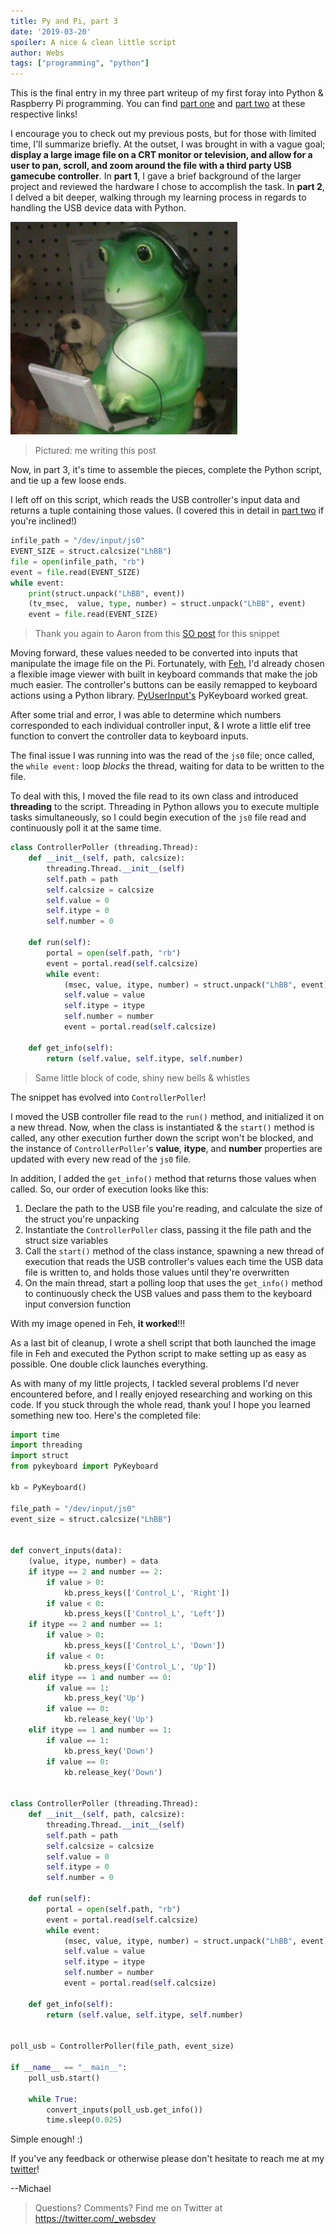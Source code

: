 ```yaml
---
title: Py and Pi, part 3
date: '2019-03-20'
spoiler: A nice & clean little script
author: Webs
tags: ["programming", "python"]
---
```

This is the final entry in my three part writeup of my first foray into Python & Raspberry Pi programming. You can find [part one](https://websdev.io/posts/a-usb-controller-py-and-pi/) and [part two](https://websdev.io/posts/py-and-pi-part-2/) at these respective links!

I encourage you to check out my previous posts, but for those with limited time, I'll summarize briefly. At the outset, I was brought in with a vague goal; **display a large image file on a CRT monitor or television, and allow for a user to pan, scroll, and zoom around the file with a third party USB gamecube controller**. In **part 1**, I gave a brief background of the larger project and reviewed the hardware I chose to accomplish the task. In **part 2**, I delved a bit deeper, walking through my learning process in regards to handling the USB device data with Python.

![Michael the frog working hard](./me.jpg)

> Pictured: me writing this post

Now, in part 3, it's time to assemble the pieces, complete the Python script, and tie up a few loose ends. 

I left off on this script, which reads the USB controller's input data and returns a tuple containing those values. (I covered this in detail in [part two](https://websdev.io/posts/py-and-pi-part-2/) if you're inclined!)

```python
infile_path = "/dev/input/js0"
EVENT_SIZE = struct.calcsize("LhBB")
file = open(infile_path, "rb")
event = file.read(EVENT_SIZE)
while event:
    print(struct.unpack("LhBB", event))
    (tv_msec,  value, type, number) = struct.unpack("LhBB", event)
    event = file.read(EVENT_SIZE)
```
> Thank you again to Aaron from this [SO post](https://stackoverflow.com/a/49291640/9248927) for this snippet

Moving forward, these values needed to be converted into inputs that manipulate the image file on the Pi. Fortunately, with [Feh]([https://feh.finalrewind.org/](https://feh.finalrewind.org/)), I'd already chosen a flexible image viewer with built in keyboard commands that make the job much easier. The controller's buttons can be easily remapped to keyboard actions using a Python library. [PyUserInput's](https://pypi.org/project/PyUserInput/) PyKeyboard worked great.

After some trial and error, I was able to determine which numbers corresponded to each individual controller input, & I wrote a little elif tree function to convert the controller data to keyboard inputs. 

The final issue I was running into was the read of the `js0` file; once called, the `while event:` loop *blocks* the thread, waiting for data to be written to the file. 

To deal with this, I moved the file read to its own class and introduced **threading** to the script. Threading in Python allows you to execute multiple tasks simultaneously, so I could begin execution of the `js0` file read and continuously poll it at the same time. 

```python
class ControllerPoller (threading.Thread):
    def __init__(self, path, calcsize):
        threading.Thread.__init__(self)
        self.path = path
        self.calcsize = calcsize
        self.value = 0
        self.itype = 0
        self.number = 0

    def run(self):
        portal = open(self.path, "rb")
        event = portal.read(self.calcsize)
        while event:
            (msec, value, itype, number) = struct.unpack("LhBB", event)
            self.value = value
            self.itype = itype
            self.number = number
            event = portal.read(self.calcsize)

    def get_info(self):
        return (self.value, self.itype, self.number)
```
> Same little block of code, shiny new bells & whistles

The snippet has evolved into `ControllerPoller`! 

I moved the USB controller file read to the `run()` method, and initialized it on a new thread. Now, when the class is instantiated & the `start()` method is called, any other execution further down the script won't be blocked, and the instance of `ControllerPoller`'s **value**, **itype**, and **number** properties are updated with every new read of the `js0` file. 

In addition, I added the `get_info()` method that returns those values when called. So, our order of execution looks like this:

 1. Declare the path to the USB file you're reading, and calculate the size of the struct you're unpacking
 2. Instantiate the `ControllerPoller` class, passing it the file path and the struct size variables
 3. Call the `start()` method of the class instance, spawning a new thread of execution that reads the USB controller's values each time the USB data file is written to, and holds those values until they're overwritten
 4. On the main thread, start a polling loop that uses the `get_info()` method to continuously check the USB values and pass them to the keyboard input conversion function

With my image opened in Feh, **it worked**!!!

As a last bit of cleanup, I wrote a shell script that both launched the image file in Feh and executed the Python script to make setting up as easy as possible. One double click launches everything.

As with many of my little projects, I tackled several problems I'd never encountered before, and I really enjoyed researching and working on this code. If you stuck through the whole read, thank you! I hope you learned something new too. Here's the completed file:

```python
import time
import threading
import struct
from pykeyboard import PyKeyboard

kb = PyKeyboard()

file_path = "/dev/input/js0"
event_size = struct.calcsize("LhBB")


def convert_inputs(data):
    (value, itype, number) = data
    if itype == 2 and number == 2:
        if value > 0:
            kb.press_keys(['Control_L', 'Right'])
        if value < 0:
            kb.press_keys(['Control_L', 'Left'])
    if itype == 2 and number == 1:
        if value > 0:
            kb.press_keys(['Control_L', 'Down'])
        if value < 0:
            kb.press_keys(['Control_L', 'Up'])
    elif itype == 1 and number == 0:
        if value == 1:
            kb.press_key('Up')
        if value == 0:
            kb.release_key('Up')
    elif itype == 1 and number == 1:
        if value == 1:
            kb.press_key('Down')
        if value == 0:
            kb.release_key('Down')


class ControllerPoller (threading.Thread):
    def __init__(self, path, calcsize):
        threading.Thread.__init__(self)
        self.path = path
        self.calcsize = calcsize
        self.value = 0
        self.itype = 0
        self.number = 0

    def run(self):
        portal = open(self.path, "rb")
        event = portal.read(self.calcsize)
        while event:
            (msec, value, itype, number) = struct.unpack("LhBB", event)
            self.value = value
            self.itype = itype
            self.number = number
            event = portal.read(self.calcsize)

    def get_info(self):
        return (self.value, self.itype, self.number)


poll_usb = ControllerPoller(file_path, event_size)

if __name__ == "__main__":
    poll_usb.start()

    while True:
        convert_inputs(poll_usb.get_info())
        time.sleep(0.025)

```

Simple enough! :)

If you've any feedback or otherwise please don't hesitate to reach me at my [twitter](https://twitter.com/_websdev)!

--Michael

> Questions? Comments? Find me on Twitter at https://twitter.com/_websdev